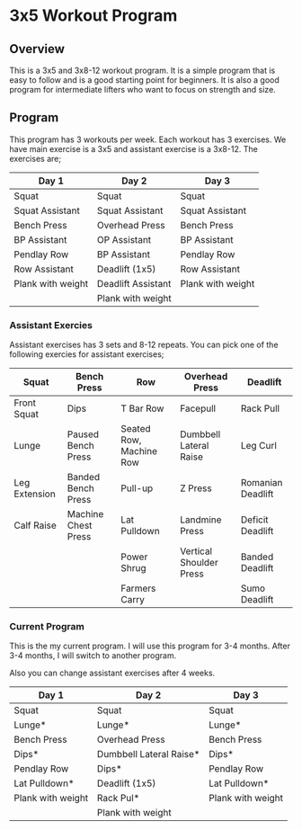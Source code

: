 # 3x5 Workout Program

## Overview

This is a 3x5 and 3x8-12 workout program. It is a simple program that is easy to follow and is a good starting point for beginners. It is also a good program for intermediate lifters who want to focus on strength and size.

## Program

This program has 3 workouts per week. Each workout has 3 exercises. We have main exercise is a 3x5 and assistant exercise is a 3x8-12. The exercises are;

| Day 1             | Day 2              | Day 3             |
| ----------------- | ------------------ | ----------------- |
| Squat             | Squat              | Squat             |
| Squat Assistant   | Squat Assistant    | Squat Assistant   |
| Bench Press       | Overhead Press     | Bench Press       |
| BP Assistant      | OP Assistant       | BP Assistant      |
| Pendlay Row       | BP Assistant       | Pendlay Row       |
| Row Assistant     | Deadlift (1x5)     | Row Assistant     |
| Plank with weight | Deadlift Assistant | Plank with weight |
|                   | Plank with weight  |                   |

### Assistant Exercies

Assistant exercises has 3 sets and 8-12 repeats. You can pick one of the following exercies for assistant exercises;

| Squat         | Bench Press         | Row                     | Overhead Press          | Deadlift          |
| ------------- | ------------------- | ----------------------- | ----------------------- | ----------------- |
| Front Squat   | Dips                | T Bar Row               | Facepull                | Rack Pull         |
| Lunge         | Paused Bench Press  | Seated Row, Machine Row | Dumbbell Lateral Raise  | Leg Curl          |
| Leg Extension | Banded Bench Press  | Pull-up                 | Z Press                 | Romanian Deadlift |
| Calf Raise    | Machine Chest Press | Lat Pulldown            | Landmine Press          | Deficit Deadlift  |
|               |                     | Power Shrug             | Vertical Shoulder Press | Banded Deadlift   |
|               |                     | Farmers Carry           |                         | Sumo Deadlift     |

### Current Program

This is the my current program. I will use this program for 3-4 months. After 3-4 months, I will switch to another program.

Also you can change assistant exercises after 4 weeks.

| Day 1             | Day 2                    | Day 3             |
| ----------------- | ------------------------ | ----------------- |
| Squat             | Squat                    | Squat             |
| Lunge\*           | Lunge\*                  | Lunge\*           |
| Bench Press       | Overhead Press           | Bench Press       |
| Dips\*            | Dumbbell Lateral Raise\* | Dips\*            |
| Pendlay Row       | Dips\*                   | Pendlay Row       |
| Lat Pulldown\*    | Deadlift (1x5)           | Lat Pulldown\*    |
| Plank with weight | Rack Pul\*               | Plank with weight |
|                   | Plank with weight        |                   |
